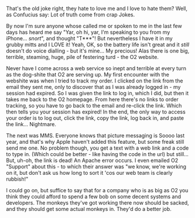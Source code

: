 That's the old joke right, they hate to love me and I love to hate them? Well, as Confucius say: Lot of truth come from crap Jokes. 

By now I'm sure anyone whose called me or spoken to me in the last few days has heard me say "Yar, oh hi, yar, I'm speaking to you from my iPhone... *snort*", and thought "T***"! But nevertheless I have it in my grubby mitts and I LOVE it! Yeah, OK, so the battery life isn't great and it *still* doesn't do voice dialling - but it's mine... My precious! Alas there is one big, terrible, steaming, huge, pile of festering turd - the O2 website.

Never have I come across a web service so inept and terrible at every turn as the dog-shite that O2 are serving up. My first encounter with the webshite was when I tried to track my order. I clicked on the link from the email they sent me, only to discover that as I was already logged in - my session had expired. So I was given the link to log in, which I did, but then it takes me back to the O2 homepage. From here there's no links to order tracking, so you have to go back to the email and re-click the link. Which then tells you your session has expired! In the end, the only way to access your order is to log out, click the link, copy the link, log back in, and paste the link... Nightmare. 

The next was MMS. Everyone knows that picture messaging is Soooo last year, and that's why Apple haven't added this feature, but some freak still send me one. No problem though, you get a text with a web link and a code to type in. (Which could be better - like having the code in the url) but still... But, uh-oh, the link is dead! An Apache error occurs. I even emailed O2 "Support" about this - to which their answer was "we know, we're working on it, but don't ask us how long to sort it 'cos our web team is clearly rubbish!" 

I could go on, but suffice to say that for a company who is as big as O2 you think they could afford to spend a few bob on some decent systems and developers. The monkeys they've got working there now should be sacked, and they should get some actual monkeys in. They'd do a better job.